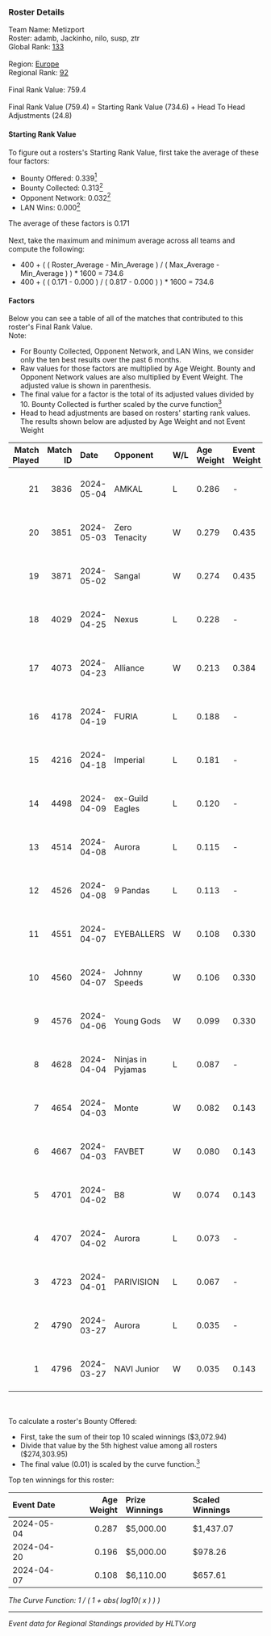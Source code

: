 ### Roster Details<br />
Team Name: Metizport<br />
Roster: adamb, Jackinho, nilo, susp, ztr<br />
Global Rank: [133](../../standings_global_2024_09_18.md)<br />
<br />
Region: [Europe]( ../../standings_europe_2024_09_18.md)<br />
Regional Rank: [92]( ../../standings_europe_2024_09_18.md)<br />
<br />
Final Rank Value:  759.4<br />
<br />
Final Rank Value (759.4) = Starting Rank Value (734.6) + Head To Head Adjustments (24.8)<br />

#### Starting Rank Value<br />
To figure out a rosters's Starting Rank Value, first take the average of these four factors:<br />
- Bounty Offered: 0.339[<sup>1</sup>](#table2)
- Bounty Collected: 0.313[<sup>2</sup>](#table1)
- Opponent Network: 0.032[<sup>2</sup>](#table1)
- LAN Wins: 0.000[<sup>2</sup>](#table1)

The average of these factors is 0.171<br />
<br />
Next, take the maximum and minimum average across all teams and compute the following:<br />
- 400 + ( ( Roster_Average - Min_Average ) / ( Max_Average - Min_Average ) ) * 1600 = 734.6
- 400 + ( ( 0.171 - 0.000 ) / ( 0.817 - 0.000 ) ) * 1600 = 734.6


#### Factors<br />
Below you can see a table of all of the matches that contributed to this roster's Final Rank Value.<br />
Note:<br />

- For Bounty Collected, Opponent Network, and LAN Wins, we consider only the ten best results over the past 6 months.
- Raw values for those factors are multiplied by Age Weight. Bounty and Opponent Network values are also multiplied by Event Weight. The adjusted value is shown in parenthesis.
- The final value for a factor is the total of its adjusted values divided by 10. Bounty Collected is further scaled by the curve function[<sup>3</sup>](#curveFunction)
- Head to head adjustments are based on rosters' starting rank values. The results shown below are adjusted by Age Weight and not Event Weight
<span id="table1"></span><br />


| Match Played | Match ID | Date       | Opponent          | W/L | Age Weight | Event Weight | Bounty Collected | Opponent Network | LAN Wins  | H2H Adj. | Roster                              |
| -: | -: | :- | :- | :- | :- | :- | :- | :- | :- | -: | :- |
|           21 |     3836 | 2024-05-04 | AMKAL             | L   | 0.286      | -            | -                | -                | -         |    -1.09 | adamb, Jackinho, nilo, susp, ztr    |
|           20 |     3851 | 2024-05-03 | Zero Tenacity     | W   | 0.279      | 0.435        | 0.168 (0.020)    | 1.000 (0.121)    | 0 (0.000) |     7.58 | adamb, Jackinho, nilo, susp, ztr    |
|           19 |     3871 | 2024-05-02 | Sangal            | W   | 0.274      | 0.435        | 0.292 (0.035)    | 0.811 (0.096)    | 0 (0.000) |     8.27 | adamb, Jackinho, nilo, susp, ztr    |
|           18 |     4029 | 2024-04-25 | Nexus             | L   | 0.228      | -            | -                | -                | -         |    -3.11 | adamb, Jackinho, nilo, susp, ztr    |
|           17 |     4073 | 2024-04-23 | Alliance          | W   | 0.213      | 0.384        | 0.014 (0.001)    | 0.374 (0.031)    | 0 (0.000) |     4.21 | adamb, Jackinho, nilo, p1ke, susp   |
|           16 |     4178 | 2024-04-19 | FURIA             | L   | 0.188      | -            | -                | -                | -         |    -0.02 | adamb, Jackinho, Plopski, susp, ztr |
|           15 |     4216 | 2024-04-18 | Imperial          | L   | 0.181      | -            | -                | -                | -         |    -0.41 | adamb, Jackinho, Plopski, susp, ztr |
|           14 |     4498 | 2024-04-09 | ex-Guild Eagles   | L   | 0.120      | -            | -                | -                | -         |    -2.00 | adamb, Jackinho, nilo, susp, ztr    |
|           13 |     4514 | 2024-04-08 | Aurora            | L   | 0.115      | -            | -                | -                | -         |    -0.10 | adamb, Jackinho, nilo, susp, ztr    |
|           12 |     4526 | 2024-04-08 | 9 Pandas          | L   | 0.113      | -            | -                | -                | -         |    -0.61 | adamb, Jackinho, nilo, susp, ztr    |
|           11 |     4551 | 2024-04-07 | EYEBALLERS        | W   | 0.108      | 0.330        | 0.003 (0.000)    | 0.251 (0.009)    | 0 (0.000) |     1.95 | adamb, Jackinho, nilo, susp, ztr    |
|           10 |     4560 | 2024-04-07 | Johnny Speeds     | W   | 0.106      | 0.330        | 0.103 (0.004)    | 0.949 (0.033)    | 0 (0.000) |     2.98 | adamb, Jackinho, nilo, susp, ztr    |
|            9 |     4576 | 2024-04-06 | Young Gods        | W   | 0.099      | 0.330        | 0.006 (0.000)    | 0.021 (0.001)    | 0 (0.000) |     1.29 | adamb, Jackinho, nilo, susp, ztr    |
|            8 |     4628 | 2024-04-04 | Ninjas in Pyjamas | L   | 0.087      | -            | -                | -                | -         |    -0.06 | adamb, Jackinho, nilo, susp, ztr    |
|            7 |     4654 | 2024-04-03 | Monte             | W   | 0.082      | 0.143        | 0.072 (0.001)    | 0.244 (0.003)    | 0 (0.000) |     1.91 | adamb, Jackinho, nilo, susp, ztr    |
|            6 |     4667 | 2024-04-03 | FAVBET            | W   | 0.080      | 0.143        | 0.002 (0.000)    | 0.808 (0.009)    | 0 (0.000) |     1.58 | adamb, Jackinho, nilo, susp, ztr    |
|            5 |     4701 | 2024-04-02 | B8                | W   | 0.074      | 0.143        | 0.252 (0.003)    | 1.000 (0.011)    | 0 (0.000) |     2.09 | adamb, Jackinho, nilo, susp, ztr    |
|            4 |     4707 | 2024-04-02 | Aurora            | L   | 0.073      | -            | -                | -                | -         |    -0.06 | adamb, Jackinho, nilo, susp, ztr    |
|            3 |     4723 | 2024-04-01 | PARIVISION        | L   | 0.067      | -            | -                | -                | -         |    -0.26 | adamb, Jackinho, nilo, susp, ztr    |
|            2 |     4790 | 2024-03-27 | Aurora            | L   | 0.035      | -            | -                | -                | -         |    -0.03 | adamb, Jackinho, nilo, susp, ztr    |
|            1 |     4796 | 2024-03-27 | NAVI Junior       | W   | 0.035      | 0.143        | 0.044 (0.000)    | 0.339 (0.002)    | 0 (0.000) |     0.74 | adamb, Jackinho, nilo, susp, ztr    |

<br />
<span id="table2"></span><br />
To calculate a roster's Bounty Offered:<br />

- First, take the sum of their top 10 scaled winnings ($3,072.94)
- Divide that value by the 5th highest value among all rosters ($274,303.95)
- The final value (0.01) is scaled by the curve function.[<sup>3</sup>](#curveFunction)

Top ten winnings for this roster:<br />

| Event Date | Age Weight | Prize Winnings | Scaled Winnings |
| :- | -: | :- | :- |
| 2024-05-04 |      0.287 | $5,000.00      | $1,437.07       |
| 2024-04-20 |      0.196 | $5,000.00      | $978.26         |
| 2024-04-07 |      0.108 | $6,110.00      | $657.61         |


<span id="curveFunction"></span>_The Curve Function: 1 / ( 1 + abs( log10( x ) ) )_<br />

---
_Event data for Regional Standings provided by HLTV.org_<br />
